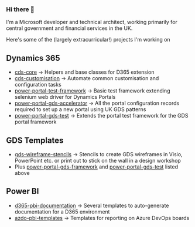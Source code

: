 ### Hi there 👋

I'm a Microsoft developer and technical architect, working primarily for central government and financial services in the UK.

Here's some of the (largely extracurricular!) projects I'm working on

## Dynamics 365

- [cds-core](https://github.com/Cloud-Awesome/cds-core) -> Helpers and base classes for D365 extension
- [cds-customisation](https://github.com/Cloud-Awesome/cds-customisation) -> Automate common customisation and configuration tasks
- [power-portal-test-framework](https://github.com/Cloud-Awesome/power-portal-test-framework) -> Basic test framework extending selenium web driver for Dynamics Portals
- [power-portal-gds-accelerator](https://github.com/Cloud-Awesome/d365-portals-gds) -> All the portal configuration records required to set up a new portal using UK GDS patterns
- [power-portal-gds-test](https://github.com/Cloud-Awesome/d365-portals-gds-test) -> Extends the portal test framework for the GDS portal framework

## GDS Templates

- [gds-wireframe-stencils](https://github.com/Cloud-Awesome/gds-wireframe-stencils) -> Stencils to create GDS wireframes in Visio, PowerPoint etc. or print out to stick on the wall in a design workshop
- Plus [power-portal-gds-framework](https://github.com/Cloud-Awesome/power-portal-gds-framework) and [power-portal-gds-test](https://github.com/Cloud-Awesome/power-portal-gds-test) listed above

## Power BI

- [d365-pbi-documentation](https://github.com/Cloud-Awesome/d365-pbi-documentation) -> Several templates to auto-generate documentation for a D365 environment 
- [azdo-pbi-templates]() -> Templates for reporting on Azure DevOps boards
